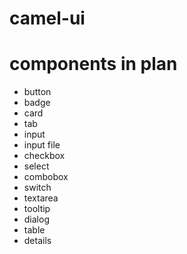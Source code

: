 # camel-ui

# components in plan
- button
- badge
- card
- tab
- input
- input file
- checkbox
- select
- combobox
- switch
- textarea
- tooltip
- dialog
- table
- details

